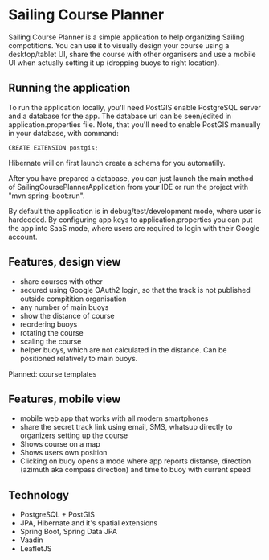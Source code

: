 # Sailing Course Planner

Sailing Course Planner is a simple application to help organizing Sailing compotitions. You can use it to visually design your course using a desktop/tablet UI, share the course with other organisers and use a mobile UI when actually setting it up (dropping buoys to right location).

## Running the application

To run the application locally, you'll need PostGIS enable PostgreSQL server and a database for the app. The database url can be seen/edited in application.properties file. Note, that you'll need to enable PostGIS manually in your database, with command:

    CREATE EXTENSION postgis;

Hibernate will on first launch create a schema for you automatilly.

After you have prepared a database, you can just launch the main method of SailingCoursePlannerApplication from your IDE or run the project with "mvn spring-boot:run".

By default the application is in debug/test/development mode, where user is hardcoded. By configuring app keys to application.properties you can put the app into SaaS mode, where users are required to login with their Google account.

## Features, design view

 * share courses with other
 * secured using Google OAuth2 login, so that the track is not published outside compitition organisation
 * any number of main buoys
 * show the distance of course
 * reordering buoys
 * rotating the course
 * scaling the course
 * helper buoys, which are not calculated in the distance. Can be positioned relatively to main buoys.
 
Planned: course templates

## Features, mobile view

 * mobile web app that works with all modern smartphones
 * share the secret track link using email, SMS, whatsup directly to organizers setting up the course
 * Shows course on a map
 * Shows users own position
 * Clicking on buoy opens a mode where app reports distanse, direction (azimuth aka compass direction) and time to buoy with current speed

## Technology

 * PostgreSQL + PostGIS
 * JPA, Hibernate and it's spatial extensions
 * Spring Boot, Spring Data JPA
 * Vaadin
 * LeafletJS
 
